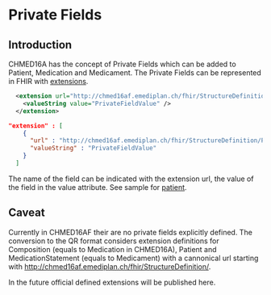 # Private Fields

## Introduction

CHMED16A has the concept of Private Fields which can be added to Patient, Medication and Medicament.
The Private Fields can be represented in FHIR with [extensions](http://hl7.org/fhir/extensibility.html#Extension).


```xml
  <extension url="http://chmed16af.emediplan.ch/fhir/StructureDefinition/PrivateFieldName" >
    <valueString value="PrivateFieldValue" />
  </extension>
```

```json
"extension" : [
    {
      "url" : "http://chmed16af.emediplan.ch/fhir/StructureDefinition/PrivateField",
      "valueString" : "PrivateFieldValue"
    }
  ]
```

The name of the field can be indicated with the extension url, the value of the field in the value attribute. See sample for [patient](Patient-chmed16af-mp-patient-ext.html).

## Caveat

Currently in CHMED16AF their are no private fields explicitly defined. The conversion to the QR format considers extension definitions for Composition (equals to Medication in CHMED16A), Patient and MedicationStatement (equals to Medicament) with a cannonical url starting with http://chmed16af.emediplan.ch/fhir/StructureDefinition/.

In the future official defined extensions will be published here.





